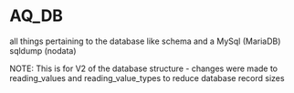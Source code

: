 # AQ_DB

all things pertaining to the database like schema and a MySql (MariaDB) sqldump (nodata)

NOTE: This is for V2 of the database structure - changes were made to reading_values and reading_value_types to reduce database record sizes
